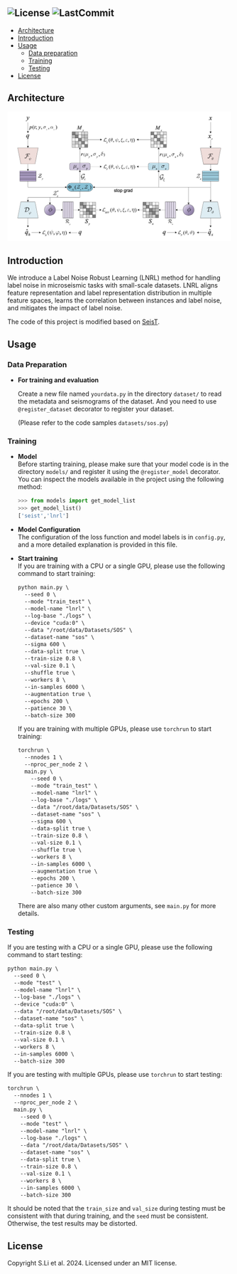 
![License](https://img.shields.io/github/license/senli1073/LNRL)
![LastCommit](https://img.shields.io/github/last-commit/senli1073/LNRL)
------------------

- [Architecture](#architecture)
- [Introduction](#introduction)
- [Usage](#usage)
  - [Data preparation](#data-preparation)
  - [Training](#training)
  - [Testing](#testing)
- [License](#license)

## Architecture
<p align="center">
  <img src="https://raw.githubusercontent.com/senli1073/LNRL/main/images/Architecture.png">
</p>

## Introduction
We introduce a Label Noise Robust Learning (LNRL) method for handling label noise in microseismic tasks with small-scale datasets. LNRL aligns feature representation and label representation distribution in multiple feature spaces, learns the correlation between instances and label noise, and mitigates the impact of label noise.

The code of this project is modified based on [SeisT](https://github.com/senli1073/SeisT). 

## Usage

### Data Preparation

- **For training and evaluation**
  
  Create a new file named `yourdata.py` in the directory `dataset/` to read the metadata and seismograms of the dataset. And you need to use `@register_dataset` decorator to register your dataset. 

  (Please refer to the code samples `datasets/sos.py`)

### Training

- **Model**<br/>
  Before starting training, please make sure that your model code is in the directory `models/` and register it using the `@register_model` decorator. You can inspect the models available in the project using the following method: 
  ```Python
  >>> from models import get_model_list
  >>> get_model_list()
  ['seist','lnrl']
  ```

- **Model Configuration**<br/>
  The configuration of the loss function and model labels is in `config.py`, and a more detailed explanation is provided in this file.


- **Start training**<br/>
  If you are training with a CPU or a single GPU, please use the following command to start training:
  ```Shell
  python main.py \
    --seed 0 \
    --mode "train_test" \
    --model-name "lnrl" \
    --log-base "./logs" \
    --device "cuda:0" \
    --data "/root/data/Datasets/SOS" \
    --dataset-name "sos" \
    --sigma 600 \
    --data-split true \
    --train-size 0.8 \
    --val-size 0.1 \
    --shuffle true \
    --workers 8 \
    --in-samples 6000 \
    --augmentation true \
    --epochs 200 \
    --patience 30 \
    --batch-size 300
  ```
  
  If you are training with multiple GPUs, please use `torchrun` to start training:
  ```Shell
  torchrun \
    --nnodes 1 \
    --nproc_per_node 2 \
    main.py \
      --seed 0 \
      --mode "train_test" \
      --model-name "lnrl" \
      --log-base "./logs" \
      --data "/root/data/Datasets/SOS" \
      --dataset-name "sos" \
      --sigma 600 \
      --data-split true \
      --train-size 0.8 \
      --val-size 0.1 \
      --shuffle true \
      --workers 8 \
      --in-samples 6000 \
      --augmentation true \
      --epochs 200 \
      --patience 30 \
      --batch-size 300
  ```
  
  There are also many other custom arguments, see `main.py` for more details.


### Testing
  If you are testing with a CPU or a single GPU, please use the following command to start testing:

  ```Shell
  python main.py \
    --seed 0 \
    --mode "test" \
    --model-name "lnrl" \
    --log-base "./logs" \
    --device "cuda:0" \
    --data "/root/data/Datasets/SOS" \
    --dataset-name "sos" \
    --data-split true \
    --train-size 0.8 \
    --val-size 0.1 \
    --workers 8 \
    --in-samples 6000 \
    --batch-size 300
  ```
  
  If you are testing with multiple GPUs, please use `torchrun` to start testing:
  ```Shell
  torchrun \
    --nnodes 1 \
    --nproc_per_node 2 \
    main.py \
      --seed 0 \
      --mode "test" \
      --model-name "lnrl" \
      --log-base "./logs" \
      --data "/root/data/Datasets/SOS" \
      --dataset-name "sos" \
      --data-split true \
      --train-size 0.8 \
      --val-size 0.1 \
      --workers 8 \
      --in-samples 6000 \
      --batch-size 300
  ```

  It should be noted that the `train_size` and `val_size` during testing must be consistent with that during training, and the `seed` must be consistent. Otherwise, the test results may be distorted.


## License
Copyright S.Li et al. 2024. Licensed under an MIT license.








